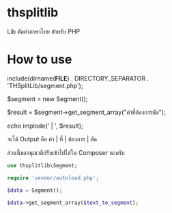 thsplitlib
==========

Lib ตัดคำภาษาไทย สำหรับ PHP

How to use
==========


  include(dirname(__FILE__) . DIRECTORY_SEPARATOR . 'THSplitLib/segment.php');

  $segment = new Segment();

  $result = $segment->get_segment_array("คำที่ต้องการตัด");

  echo implode(' | ', $result);
  
  จะได้ Output คือ คำ | ที่ | ต้องการ | ตัด


ส่วนนี้ขออนุณาติปรับเข้าไปใส่ใน Composer นะครับ 


```php
use thsplitlib\Segment;

require 'vendor/autoload.php';

$data = Segment();

$data->get_segment_array($text_to_segment);


```


